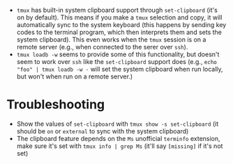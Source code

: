 - `tmux` has built-in system clipboard support through `set-clipboard` (it's on by default). This means if you make a `tmux` selection and copy, it will automatically sync to the system keyboard (this happens by sending key codes to the terminal program, which then interprets them and sets the system clipboard). This even works when the `tmux` session is on a remote server (e.g., when connected to the serer over `ssh`).
- `tmux loadb -w` seems to provide some of this functionality, but doesn't seem to work over `ssh` like the `set-clipboard` support does (e.g., `echo "foo" | tmux loadb -w -` will set the system clipboard when run locally, but won't when run on a remote server.)

# Troubleshooting

- Show the values of `set-clipboard` with `tmux show -s set-clipboard` (it should be `on` or `external` to sync with the system clipboard)
- The clipboard feature depends on the `Ms` unofficial `terminfo` extension, make sure it's set with `tmux info | grep Ms` (it'll say `[missing]` if it's not set)
